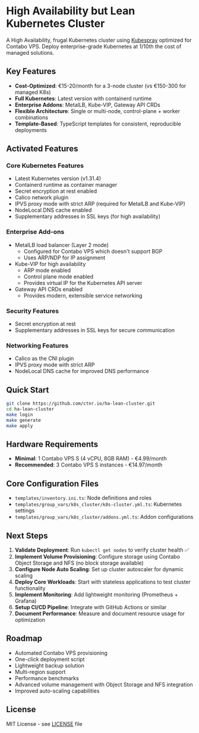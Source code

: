 # High Availability but Lean Kubernetes Cluster

A High Availability, frugal Kubernetes cluster using [Kubespray](https://github.com/kubernetes-sigs/kubespray) optimized for Contabo VPS. Deploy enterprise-grade Kubernetes at 1/10th the cost of managed solutions.

## Key Features

- **Cost-Optimized**: €15-20/month for a 3-node cluster (vs €150-300 for managed K8s)
- **Full Kubernetes**: Latest version with containerd runtime
- **Enterprise Addons**: MetalLB, Kube-VIP, Gateway API CRDs
- **Flexible Architecture**: Single or multi-node, control-plane + worker combinations
- **Template-Based**: TypeScript templates for consistent, reproducible deployments

## Activated Features

### Core Kubernetes Features
- Latest Kubernetes version (v1.31.4)
- Containerd runtime as container manager
- Secret encryption at rest enabled
- Calico network plugin
- IPVS proxy mode with strict ARP (required for MetalLB and Kube-VIP)
- NodeLocal DNS cache enabled
- Supplementary addresses in SSL keys (for high availability)

### Enterprise Add-ons
- MetalLB load balancer (Layer 2 mode)
  - Configured for Contabo VPS which doesn't support BGP
  - Uses ARP/NDP for IP assignment
- Kube-VIP for high availability
  - ARP mode enabled
  - Control plane mode enabled
  - Provides virtual IP for the Kubernetes API server
- Gateway API CRDs enabled
  - Provides modern, extensible service networking

### Security Features
- Secret encryption at rest
- Supplementary addresses in SSL keys for secure communication

### Networking Features
- Calico as the CNI plugin
- IPVS proxy mode with strict ARP
- NodeLocal DNS cache for improved DNS performance

## Quick Start

```bash
git clone https://github.com/ctnr.io/ha-lean-cluster.git
cd ha-lean-cluster
make login
make generate
make apply 
```

## Hardware Requirements

- **Minimal**: 1 Contabo VPS S (4 vCPU, 8GB RAM) - €4.99/month
- **Recommended**: 3 Contabo VPS S instances - €14.97/month

## Core Configuration Files

- `templates/inventory.ini.ts`: Node definitions and roles
- `templates/group_vars/k8s_cluster/k8s-cluster.yml.ts`: Kubernetes settings
- `templates/group_vars/k8s_cluster/addons.yml.ts`: Addon configurations

## Next Steps

1. **Validate Deployment**: Run `kubectl get nodes` to verify cluster health ✅
2. **Implement Volume Provisioning**: Configure storage using Contabo Object Storage and NFS (no block storage available)
3. **Configure Node Auto Scaling**: Set up cluster autoscaler for dynamic scaling
4. **Deploy Core Workloads**: Start with stateless applications to test cluster functionality
5. **Implement Monitoring**: Add lightweight monitoring (Prometheus + Grafana)
6. **Setup CI/CD Pipeline**: Integrate with GitHub Actions or similar
7. **Document Performance**: Measure and document resource usage for optimization

## Roadmap

- Automated Contabo VPS provisioning
- One-click deployment script
- Lightweight backup solution
- Multi-region support
- Performance benchmarks
- Advanced volume management with Object Storage and NFS integration
- Improved auto-scaling capabilities

## License

MIT License - see [LICENSE](LICENSE) file

